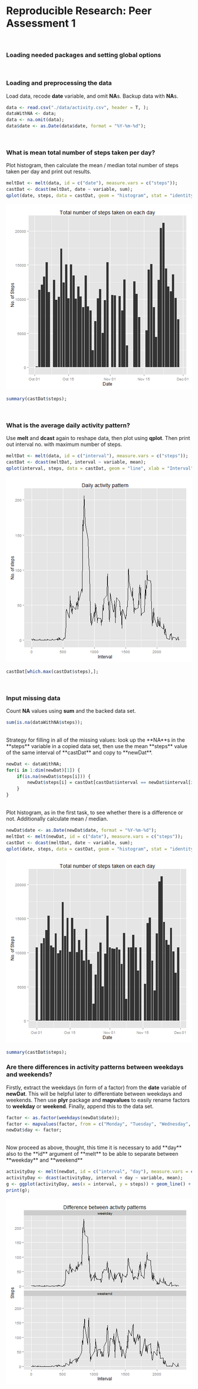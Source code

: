 Reproducible Research: Peer Assessment 1
========================================
<br>

### Loading needed packages and setting global options

<br>

### Loading and preprocessing the data
Load data, recode **date** variable, and omit **NA**s. Backup data with **NA**s.

```r
data <- read.csv("./data/activity.csv", header = T, );
dataWithNA <- data;
data <- na.omit(data);
data$date <- as.Date(data$date, format = "%Y-%m-%d");
```
<br>

### What is mean total number of steps taken per day?
Plot histogram, then calculate the mean / median total number of steps taken per day and print out results.

```r
meltDat <- melt(data, id = c("date"), measure.vars = c("steps"));
castDat <- dcast(meltDat, date ~ variable, sum);
qplot(date, steps, data = castDat, geom = "histogram", stat = "identity", xlab = "Date", ylab = "No. of Steps", main = "Total number of steps taken on each day");
```

![plot of chunk totalSteps](figure/totalSteps-1.png) 

```r
summary(castDat$steps);
```
<br>

### What is the average daily activity pattern?
Use **melt** and **dcast** again to reshape data, then plot using **qplot**. Then print out interval no. with maximum number of steps.

```r
meltDat <- melt(data, id = c("interval"), measure.vars = c("steps"));
castDat <- dcast(meltDat, interval ~ variable, mean);
qplot(interval, steps, data = castDat, geom = "line", xlab = "Interval", ylab = "No. of steps", main = "Daily activity pattern");
```

![plot of chunk activityPattern](figure/activityPattern-1.png) 

```r
castDat[which.max(castDat$steps),];
```
<br>

### Input missing data
Count **NA** values using **sum** and the backed data set.

```r
sum(is.na(dataWithNA$steps));
```
<br>
Strategy for filling in all of the missing values: look up the **NA**s in the **steps** variable in a copied data set, then use the mean **steps** value of the same interval of **castDat** and copy to **newDat**.

```r
newDat <- dataWithNA;
for(i in 1:dim(newDat)[1]) {
    if(is.na(newDat$steps[i])) {
        newDat$steps[i] = castDat[castDat$interval == newDat$interval[i], "steps"];
    }
}
```
<br>
Plot histogram, as in the first task, to see whether there is a difference or not. Additionally calculate mean / median.

```r
newDat$date <- as.Date(newDat$date, format = "%Y-%m-%d");
meltDat <- melt(newDat, id = c("date"), measure.vars = c("steps"));
castDat <- dcast(meltDat, date ~ variable, sum);
qplot(date, steps, data = castDat, geom = "histogram", stat = "identity", xlab = "Date", ylab = "No. of Steps", main = "Total number of steps taken on each day");
```

![plot of chunk missingData3](figure/missingData3-1.png) 

```r
summary(castDat$steps);
```
### Are there differences in activity patterns between weekdays and weekends?
Firstly, extract the weekdays (in form of a factor) from the **date** variable of **newDat**. This will be helpful later to differentiate between weekdays and weekends. Then use **plyr** package and **mapvalues** to easily rename factors to **weekday** or **weekend**. Finally, append this to the data set.

```r
factor <- as.factor(weekdays(newDat$date));
factor <- mapvalues(factor, from = c("Monday", "Tuesday", "Wednesday", "Thursday", "Friday", "Saturday", "Sunday"), to = c("weekday", "weekday", "weekday", "weekday", "weekday", "weekend", "weekend"));
newDat$day <- factor;
```
<br>
Now proceed as above, thought, this time it is necessary to add **day** also to the **id** argument of **melt** to be able to separate between **weekday** and **weekend**

```r
activityDay <- melt(newDat, id = c("interval", "day"), measure.vars = c("steps"));
activityDay <- dcast(activityDay, interval + day ~ variable, mean);
g <- ggplot(activityDay, aes(x = interval, y = steps)) + geom_line() + facet_wrap( ~ day, ncol = 1) + xlab("Interval") + ylab("Steps") + ggtitle("Difference between activity patterns");
print(g);
```

![plot of chunk weekdays2](figure/weekdays2-1.png) 

